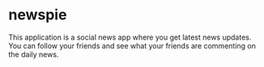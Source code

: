 # newspie
This application is a social news app where you get latest news updates. You can follow your friends and see what your friends are commenting on the daily news.
